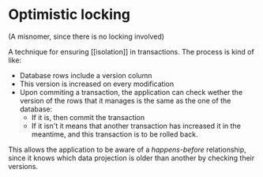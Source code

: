 # Optimistic locking
(A misnomer, since there is no locking involved)

A technique for ensuring [[isolation]] in transactions. The process is kind of like:

* Database rows include a version column
* This version is increased on every modification
* Upon commiting a transaction, the application can check wether the version of the rows that it manages is the same as the one of the database:
  * If it is, then commit the transaction
  * If it isn't it means that another transaction has increased it in the meantime, and this transaction is to be rolled back.

This allows the application to be aware of a *happens-before* relationship, since it knows which data projection is older than another by checking their versions.

